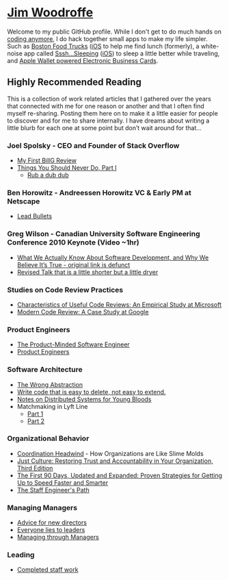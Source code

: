 # [Jim Woodroffe](https://woodroffe.com)

Welcome to my public GitHub profile. While I don't get to do much hands on [coding anymore](http://www.linkedin.com/in/jimwoodroffe), I do hack together small apps to make my life simpler. Such as [Boston Food Trucks](https://bostonfoodtrucks.co/) ([iOS]((https://apps.apple.com/us/app/id1523600887)) to help me find lunch (formerly), a white-noise app called [Sssh...Sleeping](https://sssh.electricpants.com/) ([iOS](https://apps.apple.com/us/app/id1523600887)) to sleep a little better while traveling, and [Apple Wallet powered Electronic Business Cards](https://electricpants.com/).

<!---
sjw7444/sjw7444 is a ✨ special ✨ repository because its `README.md` (this file) appears on your GitHub profile.
You can click the Preview link to take a look at your changes.
--->

## Highly Recommended Reading ##

This is a collection of work related articles that I gathered over the years that connected with me for one reason or another and that I often find myself re-sharing.  Posting them here on to make it a little easier for people to discover and for me to share internally.  I have dreams about writing a little blurb for each one at some point but don’t wait around for that…

### Joel Spolsky - CEO and Founder of Stack Overflow ###
- [My First BillG Review](https://www.joelonsoftware.com/2006/06/16/my-first-billg-review/)
- [Things You Should Never Do, Part I](https://www.joelonsoftware.com/2000/04/06/things-you-should-never-do-part-i/)
    - [Rub a dub dub](https://www.joelonsoftware.com/2002/01/23/rub-a-dub-dub/)
   
### Ben Horowitz - Andreessen Horowitz VC & Early PM at Netscape ### 
- [Lead Bullets](https://a16z.com/2011/11/13/lead-bullets/)

### Greg Wilson - Canadian University Software Engineering Conference 2010 Keynote (Video ~1hr)
- [What We Actually Know About Software Development, and Why We Believe It’s True - original link is defunct](https://vimeo.com/9270320)
- [Revised Talk that is a little shorter but a little dryer](https://www.youtube.com/watch?v=HrVtA-ue-x0)

### Studies on Code Review Practices ### 
- [Characteristics of Useful Code Reviews: An Empirical Study at Microsoft](https://www.microsoft.com/en-us/research/wp-content/uploads/2016/02/bosu2015useful.pdf)
- [Modern Code Review: A Case Study at Google](https://sback.it/publications/icse2018seip.pdf)

### Product Engineers ### 
- [The Product-Minded Software Engineer](https://blog.pragmaticengineer.com/the-product-minded-engineer/)
- [Product Engineers](https://sherifmansour.medium.com/product-engineers-f424da766871)

### Software Architecture ###
- [The Wrong Abstraction](https://sandimetz.com/blog/2016/1/20/the-wrong-abstraction)
- [Write code that is easy to delete, not easy to extend.](https://programmingisterrible.com/post/139222674273/write-code-that-is-easy-to-delete-not-easy-to)
- [Notes on Distributed Systems for Young Bloods](https://www.somethingsimilar.com/2013/01/14/notes-on-distributed-systems-for-young-bloods/)
- Matchmaking in Lyft Line
    - [Part 1](https://eng.lyft.com/matchmaking-in-lyft-line-9c2635fe62c4)
    - [Part 2](https://eng.lyft.com/matchmaking-in-lyft-line-691a1a32a008)

### Organizational Behavior ###
- [Coordination Headwind](https://komoroske.com/slime-mold/) - How Organizations are Like Slime Molds
- [Just Culture: Restoring Trust and Accountability in Your Organization, Third Edition](https://a.co/d/774iSez)
- [The First 90 Days, Updated and Expanded: Proven Strategies for Getting Up to Speed Faster and Smarter](https://a.co/d/gToCAEi)
- [The Staff Engineer's Path](https://a.co/d/eS578zM)

### Managing Managers
- [Advice for new directors](https://www.rubick.com/advice-for-new-directors/)
- [Everyone lies to leaders](https://www.rubick.com/everyone-lies-to-leaders/)
- [Managing through Managers](https://www.theengineeringmanager.com/managing-managers/managing-through-interfaces/)

### Leading
- [Completed staff work](https://www.rubick.com/completed-staff-work/)

